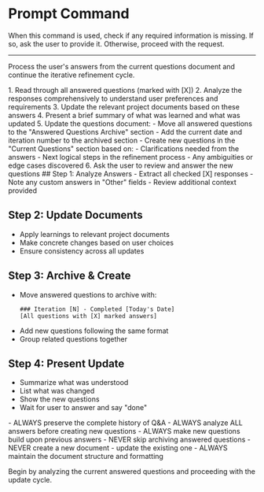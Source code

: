# Prompt Command

When this command is used, check if any required information is missing. If so, ask the user to provide it. Otherwise, proceed with the request.

---

Process the user's answers from the current questions document and continue the iterative refinement cycle.

<instructions>
1. Read through all answered questions (marked with [X])
2. Analyze the responses comprehensively to understand user preferences and requirements
3. Update the relevant project documents based on these answers
4. Present a brief summary of what was learned and what was updated
5. Update the questions document:
   - Move all answered questions to the "Answered Questions Archive" section
   - Add the current date and iteration number to the archived section
   - Create new questions in the "Current Questions" section based on:
     - Clarifications needed from the answers
     - Next logical steps in the refinement process
     - Any ambiguities or edge cases discovered
6. Ask the user to review and answer the new questions
</instructions>

<process>
## Step 1: Analyze Answers
- Extract all checked [X] responses
- Note any custom answers in "Other" fields
- Review additional context provided

## Step 2: Update Documents
- Apply learnings to relevant project documents
- Make concrete changes based on user choices
- Ensure consistency across all updates

## Step 3: Archive & Create
- Move answered questions to archive with:
  ```
  ### Iteration [N] - Completed [Today's Date]
  [All questions with [X] marked answers]
  ```
- Add new questions following the same format
- Group related questions together

## Step 4: Present Update
- Summarize what was understood
- List what was changed
- Show the new questions
- Wait for user to answer and say "done"
</process>

<constraints>
- ALWAYS preserve the complete history of Q&A
- ALWAYS analyze ALL answers before creating new questions
- ALWAYS make new questions build upon previous answers
- NEVER skip archiving answered questions
- NEVER create a new document - update the existing one
- ALWAYS maintain the document structure and formatting
</constraints>

Begin by analyzing the current answered questions and proceeding with the update cycle.

